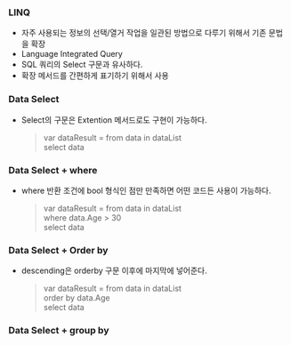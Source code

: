 ### LINQ
- 자주 사용되는 정보의 선택/열거 작업을 일관된 방법으로 다루기 위해서 기존 문법을 확장
- Language Integrated Query
- SQL 쿼리의 Select 구문과 유사하다. 
- 확장 메서드를 간편하게 표기하기 위해서 사용

### Data Select
- Select의 구문은 Extention 메서드로도 구현이 가능하다.
    >var dataResult = from data in dataList<br>
    >                   select data

### Data Select + where
- where 반환 조건에 bool 형식인 점만 만족하면 어떤 코드든 사용이 가능하다.
    >var dataResult = from data in dataList<br>
    >where data.Age > 30<br>
    >select data 

### Data Select + Order by
- descending은 orderby 구문 이후에 마지막에 넣어준다.
    >var dataResult = from data in dataList<br>
    >order by data.Age<br>
    >select data

### Data Select + group by 